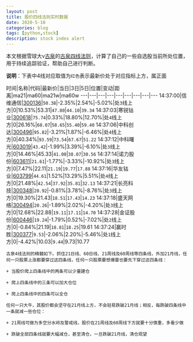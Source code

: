 ```yaml
---
layout: post
title: 股价四线法则实时数据
date: 2020-5-10
categories: blog
tags: [python,stock]
description: stock index alert
---
```



本文根据雪球大v[古泉](https://xueqiu.com/u/7148646888)的[古泉四线法则](https://xueqiu.com/7148646888/130498192)，计算了自己的一些自选股当前所处位置，用于持续追踪验证，帮助自己进行判断。

**说明**：下表中4线对应取值为`红色`表示最新价处于对应指标上方，属正面

时间|名称|代码|最新价|当日|3日|5日|位置|变动|距离|ma21|ma60|ma21w|ma60w
---|---|---|---|---|---|---|---|---
14:37:00|信维通信|[300136](https://xueqiu.com/S/SZ300136)|`50.38`|-2.35%|2.54%|-5.02%|处`3`线上方|0|10.53%|53.31|`47.80`|`44.10`|`39.34`
14:37:03|寒锐钴业|[300618](https://xueqiu.com/S/SZ300618)|`75.74`|0.33%|18.80%|12.70%|处`4`线上方|0|26.16%|`68.07`|`58.65`|`55.40`|`59.40`
14:37:06|中科创达|[300496](https://xueqiu.com/S/SZ300496)|`95.82`|-3.21%|1.87%|-6.46%|处`4`线上方|0|40.34%|`93.59`|`73.54`|`67.67`|`51.22`
14:37:12|中科曙光|[603019](https://xueqiu.com/S/SH603019)|`43.42`|-1.99%|3.39%|-6.10%|处`3`线上方|0|14.46%|45.33|`41.00`|`38.07`|`30.56`
14:37:14|诺力股份|[603611](https://xueqiu.com/S/SH603611)|`21.61`|-1.77%|-3.33%|-10.92%|处`3`线上方|0|7.47%|22.11|`21.19`|`19.77`|`17.88`
14:37:16|华友钴业|[603799](https://xueqiu.com/S/SH603799)|`44.61`|1.52%|13.29%|5.51%|处`4`线上方|0|21.48%|`42.54`|`37.92`|`35.81`|`32.13`
14:37:21|长亮科技|[300348](https://xueqiu.com/S/SZ300348)|`20.92`|-0.81%|3.78%|-8.76%|处`3`线上方|0|19.30%|21.43|`18.51`|`17.43`|`14.23`
14:37:18|盛天网络|[300494](https://xueqiu.com/S/SZ300494)|`20.26`|-1.89%|2.02%|-4.20%|处`3`线上方|0|12.68%|22.88|`19.11`|`17.11`|`14.70`
14:37:28|金证股份|[600446](https://xueqiu.com/S/SH600446)|`19.24`|-1.79%|0.52%|-7.02%|处`2`线上方|0|-0.84%|21.19|`18.81`|`18.25`|19.61
14:37:24|赢时胜|[300377](https://xueqiu.com/S/SZ300377)|`9.53`|-2.06%|2.20%|-5.46%|处`1`线上方|0|-4.42%|10.03|`9.44`|9.73|10.77

```
古泉4线法则的精髓如下。抓住21日线、60日线、21周线及60周线等四条线，外加21月线，任何一只股票上涨都要穿过这四条线，任何一只股票要想爆雷也要先下穿过这四条线：

+ 当股价爬上四条线中的两条可以少量建仓

+ 爬上四条线中的三条可以加大仓位

+ 爬上四条线中的四条可以全仓

任何一只大牛，其股价都会坚守在21月线上方，不会轻易跌破21月线；相反，每跌破四条线中一条就减一些仓位：

+ 21周线可做为多空分水岭及警戒线，股价在21周线及60周线下方就要十分慎重，多看少做

+ 跌破全部四条线就要大幅减仓，甚至清仓，一旦跌破21月线，清仓观望
```